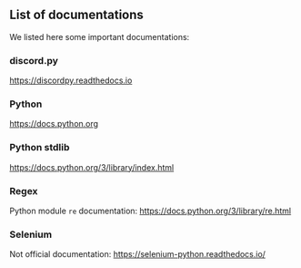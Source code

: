 ## List of documentations

We listed here some important documentations:

### discord.py

<https://discordpy.readthedocs.io>

### Python

<https://docs.python.org>

### Python stdlib

<https://docs.python.org/3/library/index.html>

### Regex

Python module `re` documentation: <https://docs.python.org/3/library/re.html>

### Selenium

Not official documentation: <https://selenium-python.readthedocs.io/>
